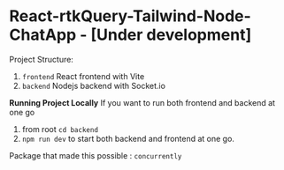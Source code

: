# React-rtkQuery-Tailwind-Node-ChatApp - [Under development]

Project Structure:

1. `frontend` React frontend with Vite
2. `backend` Nodejs backend with Socket.io

**Running Project Locally**
If you want to run both frontend and backend at one go

1. from root `cd backend`
2. `npm run dev` to start both backend and frontend at one go.

Package that made this possible : `concurrently`
